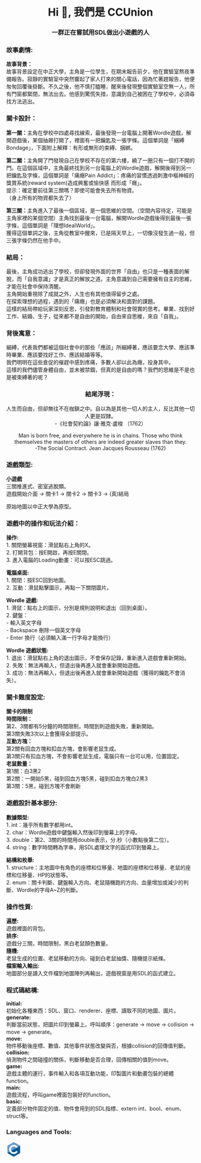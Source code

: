 <!DOCTYPE html>
<html lang="zh-Hant">
<head>
    <meta charset="UTF-8">
    <meta name="viewport" content="width=device-width, initial-scale=1.0">
    <title>CCUnion 小遊戲介紹</title>
</head>
<body>

<h1 align="center">Hi 👋, 我們是 CCUnion</h1>
<h3 align="center">一群正在嘗試用SDL做出小遊戲的人</h3>

<h3 align="left">故事劇情:</h3>
<p align="left">
    <strong>故事背景：</strong><br>
    故事背景設定在中正大學，主角是一位學生，在期末報告前夕，他在實驗室熬夜準備報告。寂靜的實驗室中突然響起了家人打來的關心電話，因為忙著趕報告，他便匆匆回覆後掛斷。不久之後，他不慎打瞌睡，醒來後發現整個實驗室空無一人，所有門窗都緊閉，無法出去。他感到驚慌失措，意識到自己被困在了學校中，必須尋找方法逃出。
</p>

<h3 align="left">關卡設計：</h3>
<p align="left">
    <strong>第一關：</strong>主角在學校中四處尋找線索，最後發現一台電腦上開著Wordle遊戲，解開遊戲後，某個抽屜打開了，裡面有一把鑰匙及一張字條。這個單詞是「綑縛Bondage」，下面附上解釋：有形或無形的束縛、捆綁。
</p>
<p align="left">
    <strong>第二關：</strong>主角開了門發現自己在學校不存在的第六樓，繞了一圈只有一個打不開的門。在這個區域中，主角最終找到另一台電腦上的Wordle遊戲，解開後得到另一把鑰匙及字條，這個單詞是「痛癮Pain Addict」：疼痛的習慣透過刺激中樞神經的獎賞系統(reward system)造成興奮或愉快感 而形成「癮」。<br>
    提示：確定要前往第三關嗎？即使可能會失去所有物資。<br>
    （身上所有的物資都失去了）
</p>
<p align="left">
    <strong>第三關：</strong>主角進入了最後一個區域，是一個思維的空間。（空間內容待定，可能是主角家裡的某個空間）主角找到最後一台電腦，解開Wordle遊戲後得到最後一張字條，這個單詞是「理想IdealWorld」。<br>
    獲得這個單詞之後，主角從教室中醒來，已是隔天早上，一切像沒發生過一般，但三張字條仍然在他手中。
</p>

<h3 align="left">結局：</h3>
<p align="left">
    最後，主角成功逃出了學校，但卻發現外面的世界「自由」也只是一種表面的解脫，而「自我意識」才是真正的解放之道。主角意識到自己需要擁有自主的思維，才能在社會中保持清醒。<br>
    主角開始重視除了成就之外，人生也有其他值得留步之處。<br>
    在探索理想的過程，遇到的「痛癮」也是必須解決和面對的課題。<br>
    這樣的結局帶給玩家深刻反思，引發對教育體制和社會現實的思考。畢業、找到好工作、結婚、生子，從來都不是自由的開始，自由來自思維，來自「自我」。
</p>

<h3 align="left">背後寓意：</h3>
<p align="left">
    綑縛，代表我們都被這個社會中的那些「應該」所綑縛著，應該要念大學、應該準時畢業、應該要找好工作、應該結婚等等。<br>
    我們明明在這些倉促的催趕中感到疼痛，多數人卻以此為癮，投身其中。<br>
    這樣的我們儘管身體自由，並未被禁錮，但真的是自由的嗎？我們的思維是不是也是被束縛著的呢？
</p>

<h3 align="center">結尾浮現：</h3>
<p align="center">
    人生而自由，但卻無往不在枷鎖之中。自以為是其他一切人的主人，反比其他一切人更是奴隸。<br>
    -《社會契約論》讓·雅克·盧梭 （1762）
</p>
<p align="center">
    Man is born free, and everywhere he is in chains. Those who think themselves the masters of others are indeed greater slaves than they.<br>
    -The Social Contract. Jean Jacques Rousseau (1762)
</p>

<h3 align="left">遊戲類型:</h3>
<p align="left">
    <strong>小遊戲</strong><br>
    三關推進式、密室逃脫類。<br>
    遊戲開始介面 → 關卡1 → 關卡2 → 關卡3 → (真)結局
</p>
<p align="left">
    原始地圖以中正大學為原型。
</p>

<h3 align="left">遊戲中的操作和玩法介紹：</h3>
<p align="left">
    <strong>操作:</strong><br>
    1. 關閉螢幕視窗：滑鼠點右上角的X。<br>
    2. 打開背包：按E開啟，再按E關閉。<br>
    3. 進入電腦的Loading動畫：可以按ESC跳過。<br>
</p>
<p align="left">
    <strong>電腦桌面:</strong><br>
    1. 關閉：按ESC回到地圖。<br>
    2. 互動：滑鼠點擊圖示，再點一下關閉圖片。<br>
</p>
<p align="left">
    <strong>Wordle 遊戲:</strong><br>
    1. 滑鼠：點右上的圖示，分別是規則說明和退出（回到桌面）。<br>
    2. 鍵盤：<br>
    - 輸入英文字母<br>
    - Backspace 刪除一個英文字母<br>
    - Enter 換行（必須輸入滿一行字母才能換行）<br>
</p>
<p align="left">
    <strong>Wordle 遊戲狀態:</strong><br>
    1. 退出：滑鼠點右上角的退出圖示，不會保存記錄，重新進入遊戲會重新開始。<br>
    2. 失敗：無法再輸入，但退出後再進入就會重新開始遊戲。<br>
    3. 成功：無法再輸入，但退出後再進入就會重新開始遊戲（獲得的鑰匙不會消失）。<br>
</p>

<h3 align="left">關卡難度設定:</h3>
<p align="left">
    <strong>關卡的限制</strong><br>
    <strong>時間限制：</strong><br>
    第2、3關都有5分鐘的時間限制，時間到則遊戲失敗，重新開始。<br>
    第3關失敗3次以上會獲得全部提示。<br>
    <strong>互動方塊：</strong><br>
    第2關有回血方塊和扣血方塊，會影響老鼠生成。<br>
    第3關只有扣血方塊，不會影響老鼠生成，電腦只有一台可以用，位置固定。<br>
    <strong>老鼠數量：</strong><br>
    第1關：白3黑2<br>
    第2關：一開始5黑，碰到回血方塊5黑，碰到扣血方塊白2黑3<br>
    第3關：5黑，碰到方塊不會刷新<br>
</p>

<h3 align="left">遊戲設計基本部分:</h3>
<p align="left">
    <strong>數據類型:</strong><br>
    1. int：幾乎所有數字都用int。<br>
    2. char：Wordle遊戲中鍵盤輸入然後印到螢幕上的字母。<br>
    3. double：第2、3關的時間用double表示，分.秒（小數點後第二位）。<br>
    4. string：數字時間轉為字串，用SDL處理文字的函式印到螢幕上。<br>
</p>
<p align="left">
    <strong>結構和枚舉:</strong><br>
    1. structure：主地圖中有角色的座標和位移量、地圖的座標和位移量、老鼠的座標和位移量、HP的狀態等。<br>
    2. enum：關卡判斷、鍵盤輸入方向、老鼠隨機跑的方向、血量增加或減少的判斷、Wordle的字母A~Z的判斷。<br>
</p>

<h3 align="left">操作性質:</h3>
<p align="left">
    <strong>遍歷:</strong><br>
    遊戲裡面的背包。<br>
    <strong>排序:</strong><br>
    遊戲分三關，時間限制，黑白老鼠顏色數量。<br>
    <strong>隨機:</strong><br>
    老鼠生成的位置、老鼠移動的方向、碰到白老鼠抽獎、隨機提示紙條。<br>
    <strong>檔案輸入輸出:</strong><br>
    地圖部分是讀入文件檔到地圖陣列再輸出，遊戲視窗是用SDL的函式建立。<br>
</p>

<h3 align="left">程式碼結構:</h3>
<p align="left">
    <strong>initial:</strong><br>
    初始化各種東西：SDL、窗口、renderer、座標、讀取不同的地圖、圖片。<br>
    <strong>generate:</strong><br>
    判斷當前狀態，把圖片印到螢幕上。呼叫順序：generate -> move -> collision -> move -> generate。<br>
    <strong>move:</strong><br>
    物件移動後座標、數值、其他事件狀態改變與否，根據collision的回傳值判斷。<br>
    <strong>collision:</strong><br>
    偵測物件之間碰撞的關係，判斷移動是否合理，回傳相關的值到move。<br>
    <strong>game:</strong><br>
    遊戲主體的運行，事件輸入和各項互動功能，印製圖片和動畫包裝的總體function。<br>
    <strong>main:</strong><br>
    遊戲流程，呼叫game裡面包裝好的function。<br>
    <strong>basic:</strong><br>
    定義部分物件固定的值、物件會用到的SDL指標、extern int、bool、enum、struct等。<br>
</p>

<h3 align="left">Languages and Tools:</h3>
<p align="left"> 
    <a href="https://www.cprogramming.com/" target="_blank" rel="noreferrer"> 
        <img src="https://raw.githubusercontent.com/devicons/devicon/master/icons/c/c-original.svg" alt="c" width="40" height="40"/> 
    </a> 
</p>

</body>
</html>
